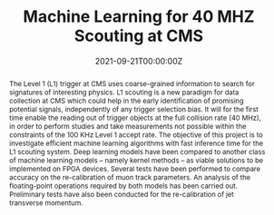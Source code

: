 ---
title: "Machine Learning for 40 MHZ Scouting at CMS"
authors: ""
date: "2021-09-21T00:00:00Z"
doi: "10.5281/zenodo.5536345"

# Schedule page publish date (NOT publication's date).
# publishDate: "2020-04-10T00:00:00Z"

# Publication type.
# Legend: 0 = Uncategorized; 1 = Conference paper; 2 = Journal article;
# 3 = Preprint / Working Paper; 4 = Report; 5 = Book; 6 = Book section;
# 7 = Thesis; 8 = Patent
publication_types: ["4"]

# Publication name and optional abbreviated publication name.
publication: "Zenodo"
# publication_short: In *Electronics 2020, 9, 758*

abstract: "The Level 1 (L1) trigger at CMS uses coarse-grained information to search for signatures of interesting physics. L1 scouting is a new paradigm for data collection at CMS which could help in the early identification of promising potential signals, independently of any trigger selection bias. It will for the first time enable the reading out of trigger objects at the full collision rate (40 MHz), in order to perform studies and take measurements not possible within the constraints of the 100 KHz Level 1 accept rate. The objective of this project is to investigate efficient machine learning algorithms with fast inference time for the L1 scouting system. Deep learning models have been compared to another class of machine learning models – namely kernel methods – as viable solutions to be implemented on FPGA devices. Several tests have been performed to compare accuracy on the re-calibration of muon track parameters. An analysis of the floating-point operations required by both models has been carried out. Preliminary tests have also been conducted for the re-calibration of jet transverse momentum."

# Summary. An optional shortened abstract.
#summary: A novel algorithm for the detection of dorsal fins is presented in the context of a fully automated pipeline for the photo-identification of Risso’s dolphins. A lightweight convolutional neural network (CNN) architecture is proposed to recognize fins among cropped images, filtering the inputs for the photo-identification algorithm.

tags:
- Deep learning
- Kernel methods
- High Energy Physics
featured: false

links:
# - name: Custom Link
#   url: http://example.org
url_pdf: 'https://zenodo.org/record/5536345/files/CERN_openlab_SUM_report_Gianvito_Losapio.pdf?download=1'
# url_code: '#'
# url_dataset: '#'
# url_poster: 'https://gvlosapio.netlify.app/publication/journal-article/poster.pdf'
# url_project: ''
url_slides: 'https://indico.cern.ch/event/1054527/contributions/4501242/attachments/2303967/3919418/Losapio_Gianvito_Lightning_Talk.pdf'
# url_source: '#'
url_video: 'https://cds.cern.ch/record/2780401'

# Featured image
# To use, add an image named `featured.jpg/png` to your page's folder. 
image: 
  caption: ''
  focal_point: ""
  preview_only: false

# Associated Projects (optional).
#   Associate this publication with one or more of your projects.
#   Simply enter your project's folder or file name without extension.
#   E.g. `internal-project` references `content/project/internal-project/index.md`.
#   Otherwise, set `projects: []`.
projects: []

# Slides (optional).
#   Associate this publication with Markdown slides.
#   Simply enter your slide deck's filename without extension.
#   E.g. `slides: "example"` references `content/slides/example/index.md`.
#   Otherwise, set `slides: ""`.
slides: ""
---